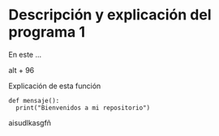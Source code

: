 # Descripción y explicación del programa 1

En este ...

alt + 96

Explicación de esta función
```
def mensaje():
  print("Bienvenidos a mi repositorio")
```

aisudlkasgfñ

```

```
